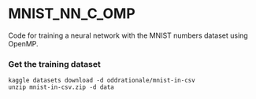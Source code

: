 # MNIST_NN_C_OMP
Code for training a neural network with the MNIST numbers dataset using OpenMP.

### Get the training dataset
```
kaggle datasets download -d oddrationale/mnist-in-csv
unzip mnist-in-csv.zip -d data
```
